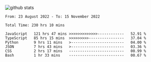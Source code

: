 
![github stats](https://github-readme-stats.vercel.app/api?username=realmahd1&show_icons=true&theme=codeSTACKr&hide_rank=true&count_private=true)

<!--START_SECTION:waka-->

```text
From: 23 August 2022 - To: 15 November 2022

Total Time: 230 hrs 10 mins

JavaScript   121 hrs 47 mins >>>>>>>>>>>>>------------   52.91 %
TypeScript   85 hrs 15 mins  >>>>>>>>>----------------   37.04 %
Python       9 hrs 11 mins   >------------------------   04.00 %
JSON         7 hrs 43 mins   >------------------------   03.36 %
CSS          2 hrs 17 mins   -------------------------   00.99 %
Bash         1 hr 33 mins    -------------------------   00.67 %
```

<!--END_SECTION:waka-->
